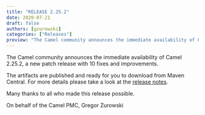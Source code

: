 ```yaml
---
title: "RELEASE 2.25.2"
date: 2020-07-21
draft: false
authors: [gzurowski]
categories: ["Releases"]
preview: "The Camel community announces the immediate availability of Camel 2.25.2"
---
```



The Camel community announces the immediate availability of Camel 2.25.2, a new patch release with 10 fixes and improvements.

The artifacts are published and ready for you to download from Maven Central. For more details please take a look at the [release notes](/releases/release-2.25.2/).

Many thanks to all who made this release possible.

On behalf of the Camel PMC,
Gregor Zurowski
